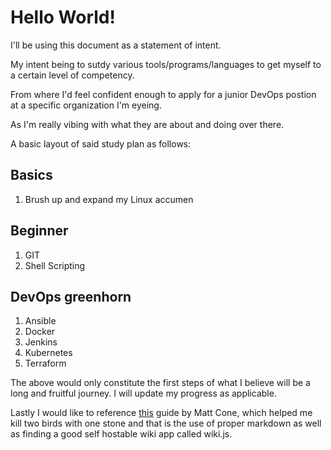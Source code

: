 # Hello World!

I'll be using this document as a statement of intent.

My intent being to sutdy various tools/programs/languages to get myself to 
a certain level of competency.

From where I'd feel confident enough to apply for a junior DevOps postion at a 
specific organization I'm eyeing. 

As I'm really vibing with what they are about and doing over there.

A basic layout of said study plan as follows:

## Basics

1. Brush up and expand my Linux accumen

## Beginner

1. GIT
2. Shell Scripting

## DevOps greenhorn

1. Ansible
2. Docker
3. Jenkins
4. Kubernetes
5. Terraform

The above would only constitute the first steps of what I believe will be
a long and fruitful journey. I will update my progress as applicable.

Lastly I would like to reference <a href="https://www.markdownguide.org/tools/wiki-js/">this</a> guide by Matt Cone, which helped me
kill two birds with one stone and that is the use of proper markdown as 
well as finding a good self hostable wiki app called wiki.js.




 



 
